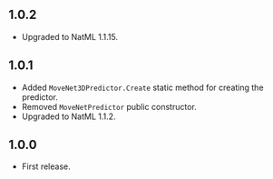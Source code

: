 ## 1.0.2
+ Upgraded to NatML 1.1.15.

## 1.0.1
+ Added `MoveNet3DPredictor.Create` static method for creating the predictor.
+ Removed `MoveNetPredictor` public constructor.
+ Upgraded to NatML 1.1.2.

## 1.0.0
+ First release.